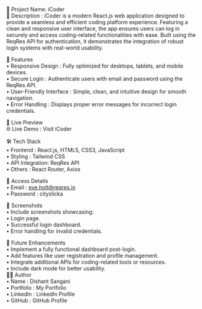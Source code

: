 🚀 Project Name: iCoder <br/>
📝 Description : iCoder is a modern React.js web application designed to provide a seamless and efficient coding platform experience. Featuring a clean and responsive user interface, the app ensures users can log in securely and access coding-related functionalities with ease. Built using the ReqRes API for authentication, it demonstrates the integration of robust login systems with real-world usability.<br/>

🌟 Features <br/>
• Responsive Design : Fully optimized for desktops, tablets, and mobile devices.<br/>
• Secure Login : Authenticate users with email and password using the ReqRes API.<br/>
• User-Friendly Interface : Simple, clean, and intuitive design for smooth navigation.<br/>
• Error Handling : Displays proper error messages for incorrect login credentials.<br/>

🎯 Live Preview<br/>
🌐 Live Demo : Visit iCoder<br/>

🛠️ Tech Stack<br/>
• Frontend : React.js, HTML5, CSS3, JavaScript<br/>
• Styling : Tailwind CSS<br/>
• API Integration: ReqRes API<br/>
• Others : React Router, Axios<br/>

🔐 Access Details<br/>
• Email    : eve.holt@reqres.in<br/>
• Password : cityslicka<br/>

📸 Screenshots<br/>
• Include screenshots showcasing:<br/>
• Login page.<br/>
• Successful login dashboard.<br/>
• Error handling for invalid credentials.<br/>

🔮 Future Enhancements<br/>
• Implement a fully functional dashboard post-login.<br/>
• Add features like user registration and profile management.<br/>
• Integrate additional APIs for coding-related tools or resources.<br/>
• Include dark mode for better usability.<br/>
🧑‍💻 Author<br/>
• Name      : Dishant Sangani<br/>
• Portfolio : My Portfolio<br/>
• LinkedIn  : LinkedIn Profile<br/>
• GitHub    : GitHub Profile<br/>
